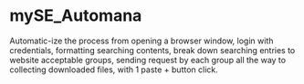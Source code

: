 # mySE_Automana
Automatic-ize the process from opening a browser window, login with credentials, formatting searching contents, break down searching entries to website acceptable groups, sending request by each group all the way to collecting downloaded files, with 1 paste + button click.
